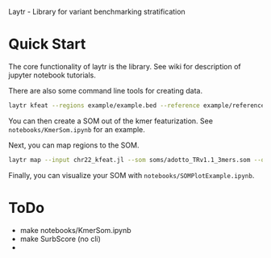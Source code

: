 Laytr - Library for variant benchmarking stratification

# Quick Start

The core functionality of laytr is the library. See wiki for description of jupyter notebook tutorials.

There are also some command line tools for creating data.

```bash
laytr kfeat --regions example/example.bed --reference example/reference.fa --output chr22_kfeat.jl
```

You can then create a SOM out of the kmer featurization. See `notebooks/KmerSom.ipynb` for an example.

Next, you can map regions to the SOM.
```bash
laytr map --input chr22_kfeat.jl --som soms/adotto_TRv1.1_3mers.som --output chr22_kfeat_map.jl
```
 
Finally, you can visualize your SOM with `notebooks/SOMPlotExample.ipynb`.

# ToDo
- make notebooks/KmerSom.ipynb
- make SurbScore (no cli)
- 
